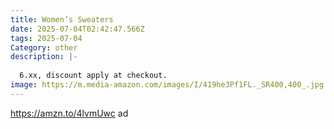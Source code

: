 ```yaml
---
title: Women’s Sweaters
date: 2025-07-04T02:42:47.566Z
tags: 2025-07-04
Category: other
description: |-
  
  6.xx, discount apply at checkout.
image: https://m.media-amazon.com/images/I/419he3Pf1FL._SR400,400_.jpg
---
```

https://amzn.to/4lvmUwc     ad